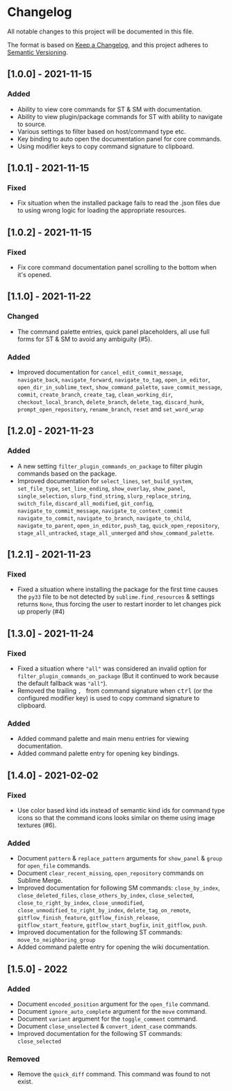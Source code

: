 # Changelog
All notable changes to this project will be documented in this file.

The format is based on [Keep a Changelog](https://keepachangelog.com/en/1.0.0/),
and this project adheres to [Semantic Versioning](https://semver.org/spec/v2.0.0.html).

## [1.0.0] - 2021-11-15
### Added
- Ability to view core commands for ST & SM with documentation.
- Ability to view plugin/package commands for ST with ability to navigate to source.
- Various settings to filter based on host/command type etc.
- Key binding to auto open the documentation panel for core commands.
- Using modifier keys to copy command signature to clipboard.

## [1.0.1] - 2021-11-15
### Fixed
- Fix situation when the installed package fails to read the .json files due to using wrong logic for loading the appropriate resources.

## [1.0.2] - 2021-11-15
### Fixed
- Fix core command documentation panel scrolling to the bottom when it's opened.

## [1.1.0] - 2021-11-22
### Changed
- The command palette entries, quick panel placeholders, all use full forms for ST & SM to avoid any ambiguity (#5).

### Added
- Improved documentation for `cancel_edit_commit_message`, `navigate_back`, `navigate_forward`, `navigate_to_tag`, `open_in_editor`, `open_dir_in_sublime_text`, `show_command_palette`, `save_commit_message`, `commit`, `create_branch`, `create_tag`, `clean_working_dir`, `checkout_local_branch`, `delete_branch`, `delete_tag`, `discard_hunk`, `prompt_open_repository`, `rename_branch`, `reset` and `set_word_wrap`

## [1.2.0] - 2021-11-23

### Added
- A new setting `filter_plugin_commands_on_package` to filter plugin commands based on the package.
- Improved documentation for `select_lines`, `set_build_system`, `set_file_type`, `set_line_ending`, `show_overlay`,
`show_panel`, `single_selection`, `slurp_find_string`, `slurp_replace_string`,
`switch_file`, `discard_all_modified`, `git_config`, `navigate_to_commit_message`, `navigate_to_context_commit`
`navigate_to_commit`, `navigate_to_branch`, `navigate_to_child`, `navigate_to_parent`,
`open_in_editor`, `push_tag`, `quick_open_repository`, `stage_all_untracked`, `stage_all_unmerged` and `show_command_palette`.

## [1.2.1] - 2021-11-23

### Fixed
- Fixed a situation where installing the package for the first time causes the `py33` file to be not detected by `sublime.find_resources` & settings returns `None`, thus forcing the user to restart inorder to let changes pick up
properly (#4)

## [1.3.0] - 2021-11-24

### Fixed
- Fixed a situation where `"all"` was considered an invalid option for `filter_plugin_commands_on_package` (But it continued to work because the default fallback was `"all"`).
- Removed the trailing `, ` from command signature when <kbd>ctrl</kbd> (or the configured modifier key) is used to copy command signature to clipboard.

### Added
- Added command palette and main menu entries for viewing documentation.
- Added command palette entry for opening key bindings.

## [1.4.0] - 2021-02-02

### Fixed
- Use color based kind ids instead of semantic kind ids for command type icons so that the command icons looks similar on theme using image textures (#6).

### Added
- Document `pattern` & `replace_pattern` arguments for `show_panel` & `group` for `open_file` commands.
- Document `clear_recent_missing`, `open_repository` commands on Sublime Merge.
- Improved documentation for following SM commands: `close_by_index`, `close_deleted_files`, `close_others_by_index`, `close_selected`, `close_to_right_by_index`, `close_unmodified`, `close_unmodified_to_right_by_index`, `delete_tag_on_remote`, `gitflow_finish_feature`, `gitflow_finish_release`, `gitflow_start_feature`, `gitflow_start_bugfix`, `init_gitflow`, `push`.
- Improved documentation for the following ST commands: `move_to_neighboring_group`
- Added command palette entry for opening the wiki documentation.

## [1.5.0] - 2022

### Added
- Document `encoded_position` argument for the `open_file` command.
- Document `ignore_auto_complete` argument for the `move` command.
- Document `variant` argument for the `toggle_comment` command.
- Document `close_unselected` & `convert_ident_case` commands.
- Improved documentation for the following ST commands: `close_selected`

### Removed
- Remove the `quick_diff` command. This command was found to not exist.
